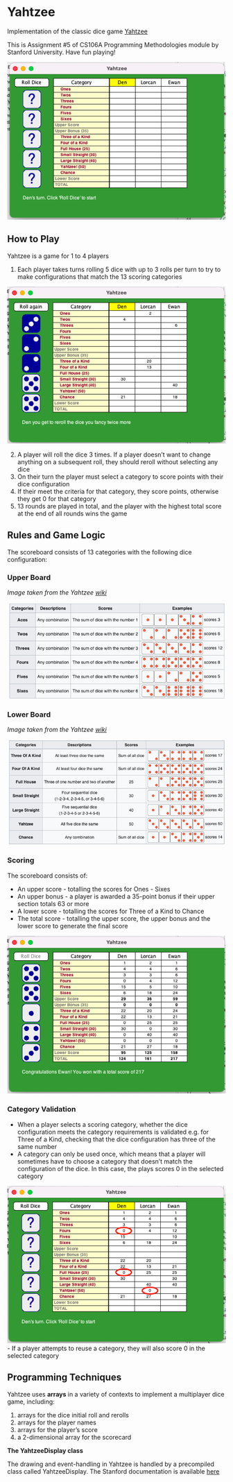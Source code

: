 # Yahtzee

Implementation of the classic dice game [Yahtzee](https://en.wikipedia.org/wiki/Yahtzee)

This is Assignment #5 of CS106A Programming Methodologies module by Stanford University. Have fun playing!

<img src="readme_images/readme_intro.png" alt="A game of Yahtzee with 3 players"/>

## How to Play

Yahtzee is a game for 1 to 4 players

1. Each player takes turns rolling 5 dice with up to 3 rolls per turn to try to make configurations that match the 13 scoring categories
<img src="readme_images/readme_reroll.png" alt="A player selects dice for reroll"/>

2. A player will roll the dice 3 times. If a player doesn’t want to change anything on a subsequent roll, they should reroll without selecting any dice
3. On their turn the player must select a category to score points with their dice configuration
4. If their meet the criteria for that category, they score points, otherwise they get 0 for that category
5. 13 rounds are played in total, and the player with the highest total score at the end of all rounds wins the game

## Rules and Game Logic

The scoreboard consists of 13 categories with the following dice configuration:

### Upper Board

*Image taken from the Yahtzee [wiki](https://en.wikipedia.org/wiki/Yahtzee)*

<img src="readme_images/readme_upper_board.png" alt="upper board dice configuration and scoring system"/>

### Lower Board
*Image taken from the Yahtzee [wiki](https://en.wikipedia.org/wiki/Yahtzee)*

<img src="readme_images/readme_lower_board.png" alt="lower board dice configuration and scoring system"/>

### Scoring

The scoreboard consists of:
- An upper score - totalling the scores for Ones - Sixes
- An upper bonus - a player is awarded a 35-point bonus if their upper section totals 63 or more
- A lower score - totalling the scores for Three of a Kind to Chance
- The total score - totalling the upper score, the upper bonus and the lower score to generate the final score
<img src="readme_images/readme_final_score.png" alt="Final score of a game"/>

### Category Validation

- When a player selects a scoring category, whether the dice configuration meets the category requirements is validated e.g. for Three of a Kind, checking that the dice configuration has three of the same number
- A category can only be used once, which means that a player will sometimes have to choose a category that doesn’t match the configuration of the dice. In this case, the plays scores 0 in the selected category
<img src="readme_images/readme_nil_point.png" alt="Players score 0 when there are no appropriate categories left"/>
- If a player attempts to reuse a category, they will also score 0 in the selected category

## Programming Techniques

Yahtzee uses **arrays** in a variety of contexts to implement a multiplayer dice game, including:

1. arrays for the dice initial roll and rerolls
2. arrays for the player names
3. arrays for the player’s score
4. a 2-dimensional array for the scorecard

**The YahtzeeDisplay class**

The drawing and event-handling in Yahtzee is handled by a precompiled class called YahtzeeDisplay. The Stanford documentation is available [here](https://cs.stanford.edu/people/eroberts/courses/cs106a/assignments/yahtzee/YahtzeeDisplay.html)
